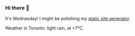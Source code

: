 ### Hi there :wave:

It's Wednesday! I might be polishing my [static site generator](https://github.com/bewuethr/pandoc-bash-blog).

Weather in Toronto: light rain, at +7°C.
